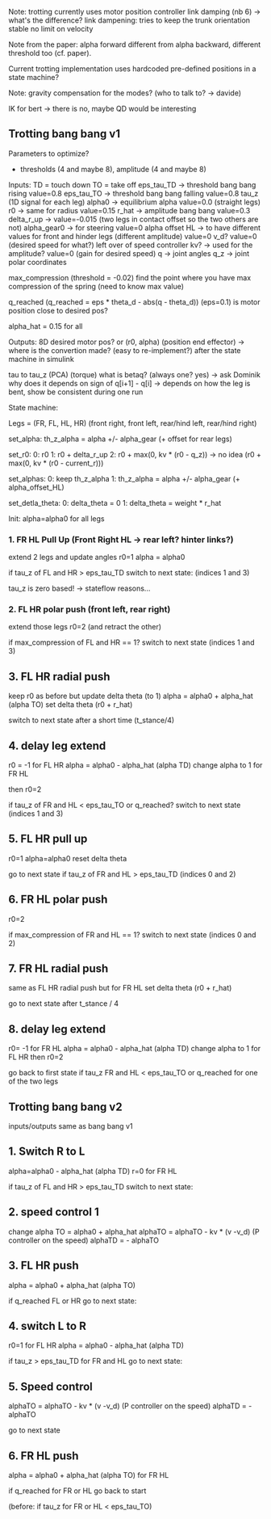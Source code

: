 
Note: trotting currently uses motor position controller link damping (nb 6) -> what's the difference?
link dampening: tries to keep the trunk orientation stable
no limit on velocity

Note from the paper: alpha forward different from alpha backward, different threshold too (cf. paper).

Current trotting implementation uses hardcoded pre-defined positions in a state machine?

Note: gravity compensation for the modes? (who to talk to? -> davide)

IK for bert -> there is no, maybe QD would be interesting


## Trotting bang bang v1

Parameters to optimize?
- thresholds (4 and maybe 8), amplitude (4 and maybe 8)

Inputs:
TD = touch down
TO = take off
eps_tau_TD -> threshold bang bang rising  value=0.8
eps_tau_TO -> threshold bang bang falling value=0.8
tau_z (1D signal for each leg)
alpha0 -> equilibrium alpha value=0.0 (straight legs)
r0 -> same for radius value=0.15
r_hat -> amplitude bang bang value=0.3
delta_r_up -> value=-0.015 (two legs in contact offset so the two others are not)
alpha_gear0 -> for steering value=0
alpha offset HL -> to have different values for front and hinder legs (different amplitude) value=0
v_d? value=0 (desired speed for what?) left over of speed controller
kv? -> used for the amplitude? value=0 (gain for desired speed)
q -> joint angles
q_z -> joint polar coordinates

max_compression (threshold = -0.02)
find the point where you have max compression of the spring
(need to know max value)

q_reached
(q_reached = eps * theta_d - abs(q - theta_d)) (eps=0.1)
is motor position close to desired pos?

alpha_hat = 0.15 for all

Outputs:
8D desired motor pos?
or (r0, alpha) (position end effector) -> where is the convertion made? (easy to re-implement?)
after the state machine in simulink

tau to tau_z (PCA) (torque)
what is betaq? (always one? yes) -> ask Dominik
why does it depends on sign of q[i+1] - q[i] -> depends on how the leg is bent, show be consistent during one run


State machine:

Legs = (FR, FL, HL, HR) (front right, front left, rear/hind left, rear/hind right)

set_alpha: th_z_alpha = alpha +/- alpha_gear (+ offset for rear legs)

set_r0:
  0: r0
  1: r0 + delta_r_up
  2: r0 + max(0, kv * (r0 - q_z)) -> no idea (r0 + max(0, kv * (r0 - current_r)))

set_alphas:
  0: keep th_z_alpha
  1: th_z_alpha = alpha +/- alpha_gear (+ alpha_offset_HL)

set_detla_theta:
  0: delta_theta = 0
  1: delta_theta = weight * r_hat

Init: alpha=alpha0 for all legs

### 1. FR HL Pull Up (Front Right HL -> rear left? hinter links?)
extend 2 legs and update angles
r0=1
alpha = alpha0

if tau_z of FL and HR > eps_tau_TD switch to next state: (indices 1 and 3)

tau_z is zero based! -> stateflow reasons...

### 2. FL HR polar push (front left, rear right)
extend those legs r0=2 (and retract the other)

if max_compression of FL and HR  == 1? switch to next state (indices 1 and 3)

## 3. FL HR radial push
keep r0 as before but update delta theta (to 1)
alpha = alpha0 + alpha_hat (alpha TO)
set delta theta (r0 + r_hat)

switch to next state after a short time (t_stance/4)

## 4. delay leg extend
r0 = -1 for FL HR
alpha = alpha0 - alpha_hat (alpha TD)
change alpha to 1 for FR HL

then r0=2

if tau_z of FR and HL < eps_tau_TO or q_reached? switch to next state (indices 1 and 3)

## 5. FL HR pull up
r0=1
alpha=alpha0
reset delta theta

go to next state if tau_z of FR and HL > eps_tau_TD (indices 0 and 2)

## 6. FR HL polar push
r0=2

if max_compression of FR and HL  == 1? switch to next state (indices 0 and 2)

## 7. FR HL radial push
same as FL HR radial push but for FR HL
set delta theta (r0 + r_hat)

go to next state after t_stance / 4

## 8. delay leg extend
r0= -1 for FR HL
alpha = alpha0 - alpha_hat (alpha TD)
change alpha to 1 for FL HR
then r0=2

go back to first state if tau_z FR and HL < eps_tau_TO or q_reached for one of the two legs


## Trotting bang bang v2

inputs/outputs same as bang bang v1

## 1. Switch R to L
alpha=alpha0 - alpha_hat (alpha TD)
r=0
for FR HL

if tau_z of FL and HR > eps_tau_TD switch to next state:

## 2. speed control 1
change alpha TO = alpha0 + alpha_hat
alphaTO = alphaTO - kv * (v -v_d) (P controller on the speed)
alphaTD = - alphaTO

## 3. FL HR push
alpha =  alpha0 + alpha_hat (alpha TO)

if q_reached FL or HR go to next state:

## 4. switch L to R

r0=1 for FL HR
alpha =  alpha0 - alpha_hat (alpha TD)

if tau_z > eps_tau_TD for FR and HL go to next state:

## 5. Speed control

alphaTO = alphaTO - kv * (v -v_d) (P controller on the speed)
alphaTD = - alphaTO

go to next state

## 6. FR HL push
alpha =  alpha0 + alpha_hat (alpha TO)
for FR HL

if q_reached for FR or HL go back to start

(before: if tau_z for FR or HL < eps_tau_TO)
